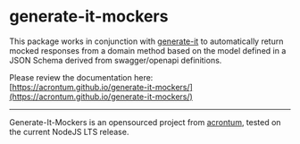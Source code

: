 # generate-it-mockers

This package works in conjunction with [generate-it](https://www.npmjs.com/package/generate-it) to automatically return mocked responses from a domain method based on the model defined in a JSON Schema derived from swagger/openapi definitions.

Please review the documentation here: [https://acrontum.github.io/generate-it-mockers/](https://acrontum.github.io/generate-it-mockers/)

___

Generate-It-Mockers is an opensourced project from [acrontum](https://www.acrontum.de/), tested on the current NodeJS LTS release. 
